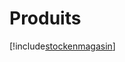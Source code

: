 # Produits

[!include[stockenmagasin](produits.stockenmagasin.autogen.md)]







































































